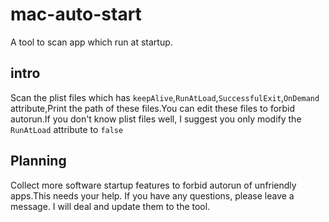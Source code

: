 # mac-auto-start
A tool to scan app which run at startup.

## intro

Scan the plist files which has `keepAlive`,`RunAtLoad`,`SuccessfulExit`,`OnDemand` attribute,Print the path of these files.You can edit these files to forbid autorun.If you don't know plist files well, I suggest you only modify the `RunAtLoad` attribute to `false`

## Planning

Collect more software startup features to forbid autorun of unfriendly apps.This needs your help. If you have any questions, please leave a message. I will deal and update them to the tool.